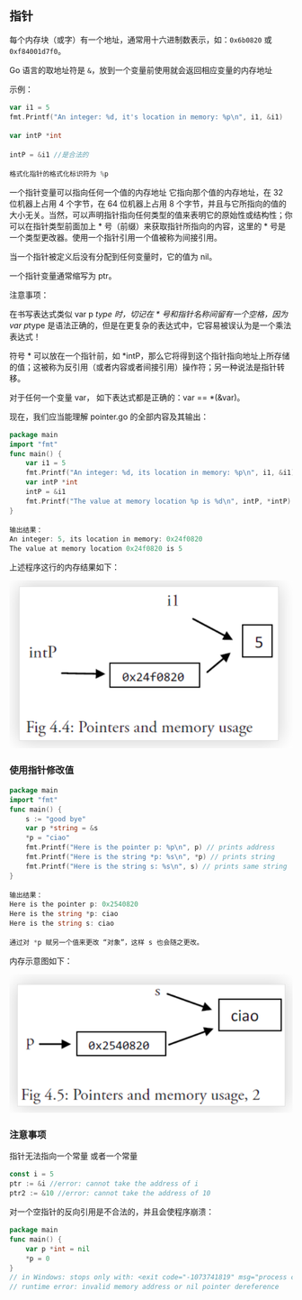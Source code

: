 ## 指针

每个内存块（或字）有一个地址，通常用十六进制数表示，如：`0x6b0820` 或 `0xf84001d7f0`。

Go 语言的取地址符是 `&`，放到一个变量前使用就会返回相应变量的内存地址

示例：

```go
var i1 = 5
fmt.Printf("An integer: %d, it's location in memory: %p\n", i1, &i1)

var intP *int

intP = &i1 //是合法的

格式化指针的格式化标识符为 %p
```

一个指针变量可以指向任何一个值的内存地址 它指向那个值的内存地址，在 32 位机器上占用 4 个字节，在 64 位机器上占用 8 个字节，并且与它所指向的值的大小无关。当然，可以声明指针指向任何类型的值来表明它的原始性或结构性；你可以在指针类型前面加上 * 号（前缀）来获取指针所指向的内容，这里的 * 号是一个类型更改器。使用一个指针引用一个值被称为间接引用。

当一个指针被定义后没有分配到任何变量时，它的值为 nil。

一个指针变量通常缩写为 ptr。



注意事项：

在书写表达式类似 var p *type 时，切记在 * 号和指针名称间留有一个空格，因为 var p*type 是语法正确的，但是在更复杂的表达式中，它容易被误认为是一个乘法表达式！

符号 * 可以放在一个指针前，如 *intP，那么它将得到这个指针指向地址上所存储的值；这被称为反引用（或者内容或者间接引用）操作符；另一种说法是指针转移。

对于任何一个变量 var， 如下表达式都是正确的：var == *(&var)。

现在，我们应当能理解 pointer.go 的全部内容及其输出：

```go
package main
import "fmt"
func main() {
    var i1 = 5
    fmt.Printf("An integer: %d, its location in memory: %p\n", i1, &i1)
    var intP *int
    intP = &i1
    fmt.Printf("The value at memory location %p is %d\n", intP, *intP)
}

输出结果：
An integer: 5, its location in memory: 0x24f0820
The value at memory location 0x24f0820 is 5

```



上述程序这行的内存结果如下：

![image-20200526181911490](assets/image-20200526181911490.png)



### 使用指针修改值

```go
package main
import "fmt"
func main() {
    s := "good bye"
    var p *string = &s
    *p = "ciao"
    fmt.Printf("Here is the pointer p: %p\n", p) // prints address
    fmt.Printf("Here is the string *p: %s\n", *p) // prints string
    fmt.Printf("Here is the string s: %s\n", s) // prints same string
}

输出结果：
Here is the pointer p: 0x2540820
Here is the string *p: ciao
Here is the string s: ciao

通过对 *p 赋另一个值来更改 “对象”，这样 s 也会随之更改。
```

 内存示意图如下： 

![image-20200526182044996](assets/image-20200526182044996.png)



### 注意事项

指针无法指向一个常量 或者一个常量

```go
const i = 5
ptr := &i //error: cannot take the address of i
ptr2 := &10 //error: cannot take the address of 10
```

 对一个空指针的反向引用是不合法的，并且会使程序崩溃： 

```go
package main
func main() {
    var p *int = nil
    *p = 0
}
// in Windows: stops only with: <exit code="-1073741819" msg="process crashed"/>
// runtime error: invalid memory address or nil pointer dereference
```

